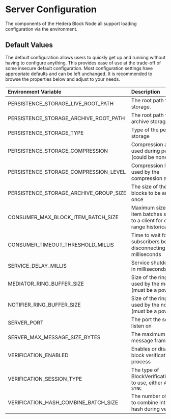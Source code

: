 # Server Configuration

The components of the Hedera Block Node all support loading configuration via the
environment.

## Default Values

The default configuration allows users to quickly get up and running without having to configure anything. This provides
ease of use at the trade-off of some insecure default configuration. Most configuration settings have appropriate
defaults and can be left unchanged. It is recommended to browse the properties below and adjust to your needs.

| Environment Variable                   | Description                                                                                  | Default Value                         |
|:---------------------------------------|:---------------------------------------------------------------------------------------------|:--------------------------------------|
| PERSISTENCE_STORAGE_LIVE_ROOT_PATH     | The root path for the live storage.                                                          | /opt/hashgraph/blocknode/data/live    |
| PERSISTENCE_STORAGE_ARCHIVE_ROOT_PATH  | The root path for the archive storage.                                                       | /opt/hashgraph/blocknode/data/archive |
| PERSISTENCE_STORAGE_TYPE               | Type of the persistence storage                                                              | BLOCK_AS_LOCAL_FILE                   |
| PERSISTENCE_STORAGE_COMPRESSION        | Compression algorithm used during persistence (could be none as well)                        | ZSTD                                  |
| PERSISTENCE_STORAGE_COMPRESSION_LEVEL  | Compression level to be used by the compression algorithm                                    | 3                                     |
| PERSISTENCE_STORAGE_ARCHIVE_GROUP_SIZE | The size of the group of blocks to be archived at once                                       | 1_000                                 |
| CONSUMER_MAX_BLOCK_ITEM_BATCH_SIZE     | Maximum size of block item batches streamed to a client for closed-range historical requests | 1000                                  |
| CONSUMER_TIMEOUT_THRESHOLD_MILLIS      | Time to wait for subscribers before disconnecting in milliseconds                            | 1500                                  |
| SERVICE_DELAY_MILLIS                   | Service shutdown delay in milliseconds                                                       | 500                                   |
| MEDIATOR_RING_BUFFER_SIZE              | Size of the ring buffer used by the mediator (must be a power of 2)                          | 67108864                              |
| NOTIFIER_RING_BUFFER_SIZE              | Size of the ring buffer used by the notifier (must be a power of 2)                          | 2048                                  |
| SERVER_PORT                            | The port the server will listen on                                                           | 8080                                  |
| SERVER_MAX_MESSAGE_SIZE_BYTES          | The maximum size of a message frame in bytes                                                 | 1048576                               |
| VERIFICATION_ENABLED                   | Enables or disables the block verification process                                           | true                                  |
| VERIFICATION_SESSION_TYPE              | The type of BlockVerificationSession to use, either `ASYNC` or `SYNC`                        | ASYNC                                 |
| VERIFICATION_HASH_COMBINE_BATCH_SIZE   | The number of hashes to combine into a single hash during verification                       | 32                                    |
